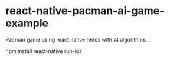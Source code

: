 # react-native-pacman-ai-game-example
Pacman game using react native redux with AI algorithms... 


npm install
react-native run-ios
